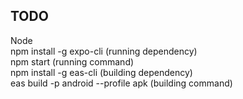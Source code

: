 ## TODO  
Node  
npm install -g expo-cli (running dependency)  
npm start (running command)  
npm install -g eas-cli (building dependency)  
eas build -p android --profile apk (building command)